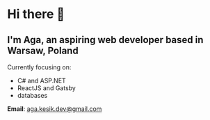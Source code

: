 # Hi there 👋
## I'm Aga, an aspiring web developer based in Warsaw, Poland

Currently focusing on:
* C# and ASP.NET
* ReactJS and Gatsby
* databases

<!--START_SECTION:waka-->
<!--END_SECTION:waka-->

**Email**: aga.kesik.dev@gmail.com
<!--
**agakesik/agakesik** is a ✨ _special_ ✨ repository because its `README.md` (this file) appears on your GitHub profile.

Here are some ideas to get you started:

- 🔭 I’m currently working on ...
- 🌱 I’m currently learning ...
- 👯 I’m looking to collaborate on ...
- 🤔 I’m looking for help with ...
- 💬 Ask me about ...
- 📫 How to reach me: ...
- 😄 Pronouns: ...
- ⚡ Fun fact: ...
-->
